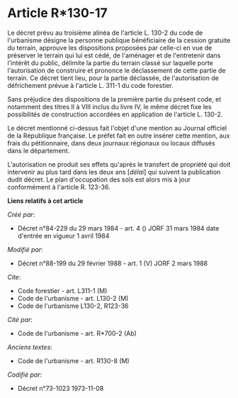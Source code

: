# Article R*130-17

Le décret prévu au troisième alinéa de l'article L. 130-2 du code de l'urbanisme désigne la personne publique bénéficiaire de
la cession gratuite du terrain, approuve les dispositions proposées par celle-ci en vue de préserver le terrain qui lui est
cédé, de l'aménager et de l'entretenir dans l'intérêt du public, délimite la partie du terrain classé sur laquelle porte
l'autorisation de construire et prononce le déclassement de cette partie de terrain. Ce décret tient lieu, pour la partie
déclassée, de l'autorisation de défrichement prévue à l'article L. 311-1 du code forestier.

Sans préjudice des dispositions de la première partie du présent code, et notamment des titres II à VIII inclus du livre IV,
le même décret fixe les possibilités de construction accordées en application de l'article L. 130-2.

Le décret mentionné ci-dessus fait l'objet d'une mention au Journal officiel de la République française. Le préfet fait en
outre insérer cette mention, aux frais du pétitionnaire, dans deux journaux régionaux ou locaux diffusés dans le département.

L'autorisation ne produit ses effets qu'après le transfert de propriété qui doit intervenir au plus tard dans les deux ans
[*délai*] qui suivent la publication dudit décret. Le plan d'occupation des sols est alors mis à jour conformément à
l'article R. 123-36.

**Liens relatifs à cet article**

_Créé par_:

  - Décret n°84-229 du 29 mars 1984 - art. 4 () JORF 31 mars 1984 date d'entrée en vigueur 1 avril 1984

_Modifié par_:

  - Décret n°88-199 du 29 février 1988 - art. 1 (V) JORF 2 mars 1988

_Cite_:

  - Code forestier - art. L311-1 (M)
  - Code de l'urbanisme - art. L130-2 (M)
  - Code de l'urbanisme L130-2, R123-36

_Cité par_:

  - Code de l'urbanisme - art. R*700-2 (Ab)

_Anciens textes_:

  - Code de l'urbanisme - art. R130-8 (M)

_Codifié par_:

  - Décret n°73-1023 1973-11-08
